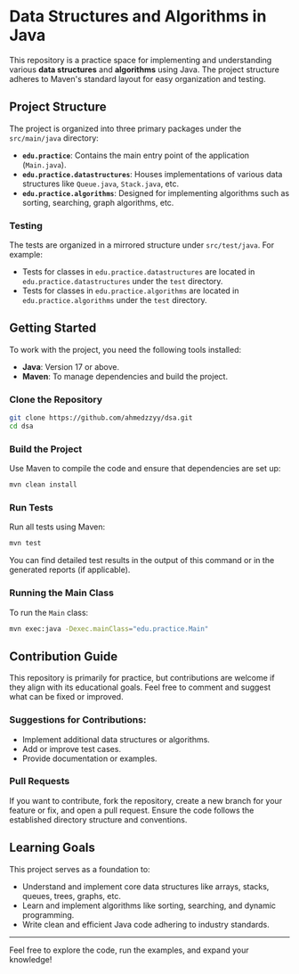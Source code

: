 # Data Structures and Algorithms in Java

This repository is a practice space for implementing and understanding various **data structures** and **algorithms** using Java.
The project structure adheres to Maven's standard layout for easy organization and testing.

## Project Structure

The project is organized into three primary packages under the `src/main/java` directory:

- **`edu.practice`**: Contains the main entry point of the application (`Main.java`).
- **`edu.practice.datastructures`**: Houses implementations of various data structures like `Queue.java`, `Stack.java`, etc.
- **`edu.practice.algorithms`**: Designed for implementing algorithms such as sorting, searching, graph algorithms, etc.

### Testing

The tests are organized in a mirrored structure under `src/test/java`. For example:
- Tests for classes in `edu.practice.datastructures` are located in `edu.practice.datastructures` under the `test` directory.
- Tests for classes in `edu.practice.algorithms` are located in `edu.practice.algorithms` under the `test` directory.

## Getting Started

To work with the project, you need the following tools installed:

- **Java**: Version 17 or above.
- **Maven**: To manage dependencies and build the project.

### Clone the Repository

```bash
git clone https://github.com/ahmedzzyy/dsa.git
cd dsa
```

### Build the Project

Use Maven to compile the code and ensure that dependencies are set up:

```bash
mvn clean install
```

### Run Tests

Run all tests using Maven:

```bash
mvn test
```

You can find detailed test results in the output of this command or in the generated reports (if applicable).

### Running the Main Class

To run the `Main` class:

```bash
mvn exec:java -Dexec.mainClass="edu.practice.Main"
```

## Contribution Guide

This repository is primarily for practice, but contributions are welcome if they align with its educational goals.
Feel free to comment and suggest what can be fixed or improved.

### Suggestions for Contributions:
- Implement additional data structures or algorithms.
- Add or improve test cases.
- Provide documentation or examples.

### Pull Requests

If you want to contribute, fork the repository, create a new branch for your feature or fix, and open a pull request. Ensure the code follows the established directory structure and conventions.

## Learning Goals

This project serves as a foundation to:
- Understand and implement core data structures like arrays, stacks, queues, trees, graphs, etc.
- Learn and implement algorithms like sorting, searching, and dynamic programming.
- Write clean and efficient Java code adhering to industry standards.

---

Feel free to explore the code, run the examples, and expand your knowledge!